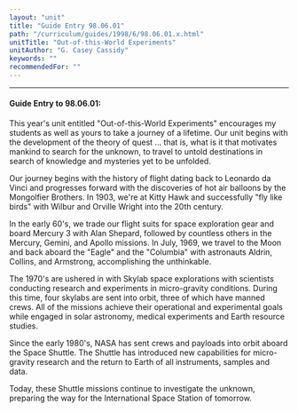 ```yaml
---
layout: "unit"
title: "Guide Entry 98.06.01"
path: "/curriculum/guides/1998/6/98.06.01.x.html"
unitTitle: "Out-of-this-World Experiments"
unitAuthor: "G. Casey Cassidy"
keywords: ""
recommendedFor: ""
---
```

<body>
<hr/>
 <h4>
  Guide Entry to 98.06.01:
 </h4>
 This year's unit entitled "Out-of-this-World Experiments" encourages my students as well as yours to take a journey of a lifetime.  Our unit begins with the development of the theory of quest ... that is, what is it that motivates mankind to search for the unknown, to travel to untold destinations in search of knowledge and mysteries yet to be unfolded.
 <p>
  Our journey begins with the history of flight dating back to Leonardo da Vinci and progresses forward with the discoveries of hot air balloons by the Mongolfier Brothers.  In 1903, we're at Kitty Hawk and successfully "fly like birds" with Wilbur and Orville Wright into the 20th century.
 </p>
 <p>
  In the early 60's, we trade our flight suits for space exploration gear and board Mercury 3 with Alan Shepard, followed by countless others in the Mercury, Gemini, and Apollo missions.  In July, 1969, we travel to the Moon and back aboard the "Eagle" and the "Columbia" with astronauts Aldrin, Collins, and Armstrong, accomplishing the unthinkable.
 </p>
 <p>
  The 1970's are ushered in with Skylab space explorations with scientists conducting research and experiments in micro-gravity conditions.  During this time, four skylabs are sent into orbit, three of which have manned crews.  All of the missions achieve their operational and experimental goals while engaged in solar astronomy, medical experiments and Earth resource studies.
 </p>
 <p>
  Since the early 1980's, NASA has sent crews and payloads into orbit aboard the Space Shuttle.  The Shuttle has introduced new capabilities for micro-gravity research and the return to Earth of all instruments, samples and data.
 </p>
 <p>
  Today, these Shuttle missions continue to investigate the unknown, preparing the way for the International Space Station of tomorrow.
 </p>


</body>